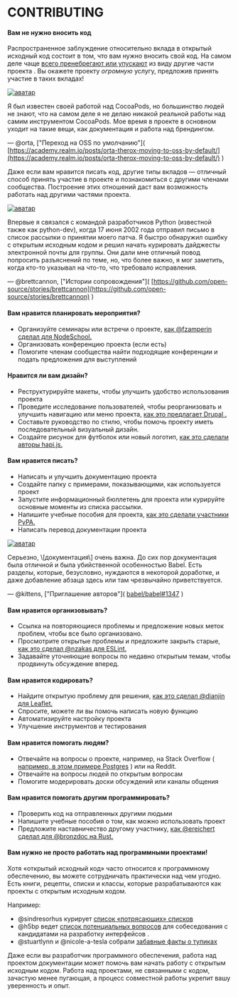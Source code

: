 # CONTRIBUTING

#### Вам не нужно вносить код

Распространенное заблуждение относительно вклада в открытый исходный код состоит в том, что вам нужно вносить свой код. На самом деле чаще [всего пренебрегают или упускают](https://github.com/blog/2195-the-shape-of-open-source) из виду другие части проекта . Вы окажете проекту _огромную_ услугу, предложив принять участие в таких вкладах!

[![аватар](https://avatars.githubusercontent.com/orta?s=180)](https://avatars.githubusercontent.com/orta?s=180)

Я был известен своей работой над CocoaPods, но большинство людей не знают, что на самом деле я не делаю никакой реальной работы над самим инструментом CocoaPods. Мое время в проекте в основном уходит на такие вещи, как документация и работа над брендингом.

— @orta, \["Переход на OSS по умолчанию"]\( [https://academy.realm.io/posts/orta-therox-moving-to-oss-by-default/](https://academy.realm.io/posts/orta-therox-moving-to-oss-by-default/) )

Даже если вам нравится писать код, другие типы вкладов — отличный способ принять участие в проекте и познакомиться с другими членами сообщества. Построение этих отношений даст вам возможность работать над другими частями проекта.

[![аватар](https://avatars.githubusercontent.com/brettcannon?s=180)](https://avatars.githubusercontent.com/brettcannon?s=180)

Впервые я связался с командой разработчиков Python (известной также как python-dev), когда 17 июня 2002 года отправил письмо в список рассылки о принятии моего патча. Я быстро обнаружил ошибку с открытым исходным кодом и решил начать курировать дайджесты электронной почты для группы. Они дали мне отличный повод попросить разъяснений по теме, но, что более важно, я мог заметить, когда кто-то указывал на что-то, что требовало исправления.

— @brettcannon, \["Истории сопровождения"]\( [https://github.com/open-source/stories/brettcannon](https://github.com/open-source/stories/brettcannon) )

#### Вам нравится планировать мероприятия?

* Организуйте семинары или встречи о проекте, [как @fzamperin сделал для NodeSchool.](https://github.com/nodeschool/organizers/issues/406)
* Организовать конференцию проекта (если есть)
* Помогите членам сообщества найти подходящие конференции и подать предложения для выступлений

#### Нравится ли вам дизайн?

* Реструктурируйте макеты, чтобы улучшить удобство использования проекта
* Проведите исследование пользователей, чтобы реорганизовать и улучшить навигацию или меню проекта, [как это предлагает Drupal .](https://www.drupal.org/community-initiatives/drupal-core/usability)
* Составьте руководство по стилю, чтобы помочь проекту иметь последовательный визуальный дизайн.
* Создайте рисунок для футболок или новый логотип, [как это сделали авторы hapi.js.](https://github.com/hapijs/contrib/issues/68)

#### Вам нравится писать?

* Написать и улучшить документацию проекта
* Создайте папку с примерами, показывающими, как используется проект
* Запустите информационный бюллетень для проекта или курируйте основные моменты из списка рассылки.
* Напишите учебные пособия для проекта, [как это сделали участники PyPA.](https://github.com/pypa/python-packaging-user-guide/issues/194)
* Написать перевод документации проекта

[![аватар](https://avatars.githubusercontent.com/kittens?s=180)](https://avatars.githubusercontent.com/kittens?s=180)

Серьезно, \\\[документация\\] очень важна. До сих пор документация была отличной и была убийственной особенностью Babel. Есть разделы, которые, безусловно, нуждаются в некоторой доработке, и даже добавление абзаца здесь или там чрезвычайно приветствуется.

— @kittens, \["Приглашение авторов"]\( [babel/babel#1347](https://github.com/babel/babel/issues/1347) )

#### Вам нравится организовывать?

* Ссылка на повторяющиеся проблемы и предложение новых меток проблем, чтобы все было организовано.
* Просмотрите открытые проблемы и предложите закрыть старые, [как это сделал @nzakas для ESLint.](https://github.com/eslint/eslint/issues/6765)
* Задавайте уточняющие вопросы по недавно открытым темам, чтобы продвинуть обсуждение вперед.

#### Вам нравится кодировать?

* Найдите открытую проблему для решения, [как это сделал @dianjin для Leaflet.](https://github.com/Leaflet/Leaflet/issues/4528#issuecomment-216520560)
* Спросите, можете ли вы помочь написать новую функцию
* Автоматизируйте настройку проекта
* Улучшение инструментов и тестирования

#### Вам нравится помогать людям?

* Отвечайте на вопросы о проекте, например, на Stack Overflow ( [например, в этом примере Postgres](https://stackoverflow.com/questions/18664074/getting-error-peer-authentication-failed-for-user-postgres-when-trying-to-ge) ) или на Reddit.
* Отвечайте на вопросы людей по открытым вопросам
* Помогите модерировать доски обсуждений или каналы общения

#### Вам нравится помогать другим программировать?

* Проверить код на отправленных другими людьми
* Напишите учебные пособия о том, как можно использовать проект
* Предложите наставничество другому участнику, [как @ereichert сделал для @bronzdoc на Rust.](https://github.com/rust-lang/book/issues/123#issuecomment-238049666)

#### Вам нужно не просто работать над программными проектами!

Хотя «открытый исходный код» часто относится к программному обеспечению, вы можете сотрудничать практически над чем угодно. Есть книги, рецепты, списки и классы, которые разрабатываются как проекты с открытым исходным кодом.

Например:

* @sindresorhus курирует [список «потрясающих» списков](https://github.com/sindresorhus/awesome)
* @h5bp ведет [список потенциальных вопросов](https://github.com/h5bp/Front-end-Developer-Interview-Questions) для собеседования с кандидатами на разработку интерфейсов .
* @stuartlynn и @nicole-a-tesla собрали [забавные факты о тупиках](https://github.com/stuartlynn/puffin\_facts)

Даже если вы разработчик программного обеспечения, работа над проектом документации может помочь вам начать работу с открытым исходным кодом. Работа над проектами, не связанными с кодом, зачастую менее пугающая, а процесс совместной работы укрепит вашу уверенность и опыт.
